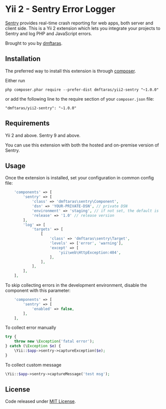 Yii 2 - Sentry Error Logger
==================

[Sentry](https://getsentry.com/) provides real-time crash reporting for web apps, both server and client side. This is a Yii 2 extension which lets you integrate your projects to Sentry and log PHP and JavaScript errors.

Brought to you by [dmftaras](http://dmftaras.com). 

## Installation

The preferred way to install this extension is through [composer](http://getcomposer.org/download/).

Either run

```
php composer.phar require --prefer-dist dmftaras/yii2-sentry "~1.0.0"
```

or add the following line to the require section of your `composer.json` file:

```
"dmftaras/yii2-sentry": "~1.0.0"
```

## Requirements

Yii 2 and above.
Sentry 9 and above.

You can use this extension with both the hosted and on-premise version of Sentry. 


## Usage

Once the extension is installed, set your configuration in common config file:

```php
    'components' => [
        'sentry' => [
            'class' => 'dmftaras\sentry\Component',
            'dsn' => 'YOUR-PRIVATE-DSN', // private DSN
            'environment' => 'staging', // if not set, the default is `production`
            'release' => '1.0' // release version
        ],
        'log' => [
            'targets' => [
                [
                    'class' => 'dmftaras\sentry\Target',
                    'levels' => ['error', 'warning'],
                    'except' => [
                        'yii\web\HttpException:404',
                    ],
                ],
            ],
        ],
    ],
```

To skip collecting errors in the development environment, disable the component with this parameter:

```php
    'components' => [
        'sentry' => [
            'enabled' => false,
        ],
    ],
```

To collect error manually

```php
try {
    throw new \Exception('fatal error');
} catch (\Exception $e) {
    \Yii::$app->sentry->captureException($e);
}
```

To collect custom message
```php
\Yii::$app->sentry->captureMessage('test msg');
```

## License

Code released under [MIT License](LICENSE).

